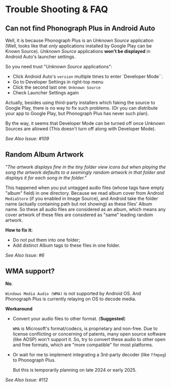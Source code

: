 # Trouble Shooting & FAQ

## Can not find Phonograph Plus in Android Auto

Well, it is because Phonograph Plus is an _Unknown Source_ application (Well, looks like that _only_ applications installed by Google Play can be
Known Source). _Unknown Source_ applications **won't be displayed** in  Android Auto's launcher settings.

So you need trust "_Unknown Source_ applications":

- Click Android Auto's `version` multiple times to enter `Developer Mode``.
- Go to Developer Settings in right-top menu
- Click the second last one: `Unknown Source`
- Check Launcher Settings again

Actually, besides using third-party installers which faking the source to Google Play, there is no way to fix such problems.
(Or you can distribute your app to Google Play, but Phonograph Plus has never such plan).

By the way, it seems that Developer Mode can be turned off once Unknown Sources are allowed
(This doesn't turn off along with Developer Mode).

_See Also Issue: #109_

## Random Album Artwork

_"The artwork displays fine in the tiny folder view icons but when playing the song the artwork defaults to a seemingly random artwork in that
folder and displays it for each song in the folder."_

This happened when you put untagged audio files (whose tags have empty "album" field) in one directory. Because we read album cover from
Android `MediaStore` (if you enabled in Image Source), and Android take the folder name (actually containing path but not showing) as these
files' Album name. So these all audio files are considered as an album, which means any cover artwork of these files are considered as "same"
leading random artwork.

**How to fix it:**

- Do not put them into one folder;
- Add distinct Album tags to these files in one folder.

_See Also Issue: #6_

## WMA support?

**No**.

`Windows Media Audio (WMA)` is not supported by Android OS. 
And Phonograph Plus is currently relaying on OS to decode media.


**Workaround**

- Convert your audio files to other format. (**Suggested**)

   `WMA` is Microsoft's format/codecs, is proprietary and non-free. Due to license conflicting or concerning of patents, many open source
   software (like AOSP) won't support it. So, try to convert these audio to other open and free formats, which are "more compatible" for most
   platforms.


- Or wait for me to implement integrating a 3rd-party decoder (like `ffmpeg`) to Phonograph Plus.

   But this is temporarily planning on late 2024 or early 2025.

_See Also Issue: #112_
